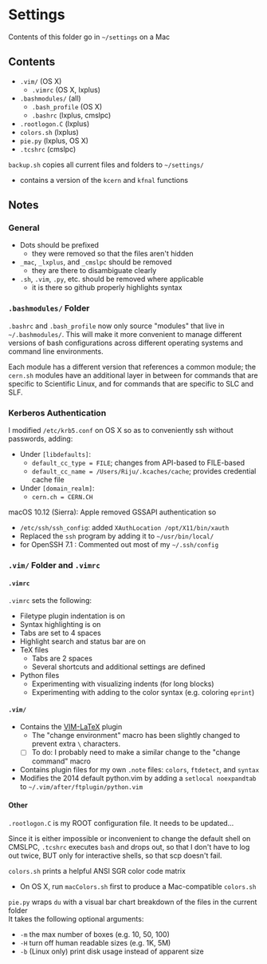 # Settings

Contents of this folder go in `~/settings` on a Mac

## Contents
  * `.vim/` (OS X)
    * `.vimrc` (OS X, lxplus)
  * `.bashmodules/` (all)
    * `.bash_profile` (OS X)
    * `.bashrc` (lxplus, cmslpc)
  * `.rootlogon.C` (lxplus)
  * `colors.sh` (lxplus)
  * `pie.py` (lxplus, OS X)
  * `.tcshrc` (cmslpc)

`backup.sh` copies all current files and folders to `~/settings/`

  * contains a version of the `kcern` and `kfnal` functions

## Notes
### General
  * Dots should be prefixed
    * they were removed so that the files aren't hidden
  * `_mac`, `_lxplus`, and `_cmslpc` should be removed
    * they are there to disambiguate clearly
  * `.sh`, `.vim`, `.py`, etc. should be removed where applicable
    * it is there so github properly highlights syntax

### `.bashmodules/` Folder
`.bashrc` and `.bash_profile` now only source "modules" that live in `~/.bashmodules/`.
This will make it more convenient to manage different versions of bash configurations across
different operating systems and command line environments.

Each module has a different version that references a common module;
the `cern.sh` modules have an additional layer in between for commands that are specific to
Scientific Linux, and for commands that are specific to SLC and SLF.

### Kerberos Authentication
I modified `/etc/krb5.conf` on OS X so as to conveniently ssh without passwords, adding:

  * Under `[libdefaults]`:
    * `default_cc_type = FILE`; changes from API-based to FILE-based
    * `default_cc_name = /Users/Riju/.kcaches/cache`; provides credential cache file
  * Under `[domain_realm]`:
    * `cern.ch = CERN.CH`

macOS 10.12 (Sierra): Apple removed GSSAPI authentication so
  * `/etc/ssh/ssh_config`: added `XAuthLocation /opt/X11/bin/xauth`
  * Replaced the `ssh` program by adding it to `~/usr/bin/local/`
  * for OpenSSH 7.1 : Commented out most of my `~/.ssh/config`

### `.vim/` Folder and `.vimrc`
#### `.vimrc`
`.vimrc` sets the following:

  * Filetype plugin indentation is on
  * Syntax highlighting is on
  * Tabs are set to 4 spaces
  * Highlight search and status bar are on
  * TeX files
    * Tabs are 2 spaces
    * Several shortcuts and additional settings are defined
  * Python files
    * Experimenting with visualizing indents (for long blocks)
    * Experimenting with adding to the color syntax (e.g. coloring `eprint`)

#### `.vim/`
  * Contains the [VIM-LaTeX](http://vim-latex.sourceforge.net/) plugin
    * The "change environment" macro has been slightly changed to prevent extra `\` characters.
    * [ ] To do: I probably need to make a similar change to the "change command" macro
  * Contains plugin files for my own `.note` files: `colors`, `ftdetect`, and `syntax`
  * Modifies the 2014 default python.vim by adding a `setlocal noexpandtab` to `~/.vim/after/ftplugin/python.vim`

#### Other
`.rootlogon.C` is my ROOT configuration file. It needs to be updated...

Since it is either impossible or inconvenient to change the default shell on CMSLPC,
`.tcshrc` executes `bash` and drops out, so that I don't have to log out twice, BUT only
for interactive shells, so that scp doesn't fail.

`colors.sh` prints a helpful ANSI SGR color code matrix

  * On OS X, run `macColors.sh` first to produce a Mac-compatible `colors.sh`

`pie.py` wraps `du` with a visual bar chart breakdown of the files in the current folder  
It takes the following optional arguments:

  * `-m` the max number of boxes (e.g. 10, 50, 100)
  * `-H` turn off human readable sizes (e.g. 1K, 5M)
  * `-b` (Linux only) print disk usage instead of apparent size
